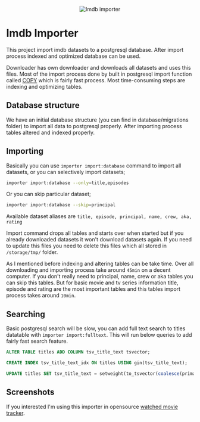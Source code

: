 <p align="center">
    <img title="Imdb importer" src="https://banners.beyondco.de/Imdb%20Importer.png?theme=light&packageManager=composer+require&packageName=xuma%2Fimdb-importer&pattern=architect&style=style_2&description=Download+and+import+imdb+database&md=1&showWatermark=0&fontSize=100px&images=code" />
</p>

# Imdb Importer

This project import imdb datasets to a postgresql database. After import process indexed and optimized database can be used.

Downloader has own downloader and downloads all datasets and uses this files. Most of the import process done by built in postgresql import function called [COPY](https://www.postgresql.org/docs/9.2/sql-copy.html) which is fairly fast process. Most time-consuming steps are indexing and optimizing tables.

## Database structure

We have an initial database structure (you can find in database/migrations folder) to import all data to postgresql properly. After importing process tables altered and indexed properly.

## Importing

Basically you can use `importer import:database` command to import all datasets, or you can selectively import datasets;

```bash
importer import:database --only=title,episodes
```

Or you can skip particular dataset;

```bash
importer import:database --skip=principal
```

Available dataset aliases are `title, episode, principal, name, crew, aka, rating`

Import command drops all tables and starts over when started but if you already downloaded datasets it won't download datasets again. If you need to update this files you need to delete this files which all stored in `/storage/tmp/` folder.

As I mentioned before indexing and altering tables can be take time. Over all downloading and importing process take around `45min` on a decent computer. If you don't really need to principal, name, crew or aka tables you can skip this tables. But for basic movie and tv series information title, episode and rating are the most important tables and this tables import process takes around `10min`.

## Searching

Basic postgresql search will be slow, you can add full text search to titles datatable with `importer import:fulltext`. This will run below queries to add fairly fast search feature.

```sql
ALTER TABLE titles ADD COLUMN tsv_title_text tsvector;
```


```sql
CREATE INDEX tsv_title_text_idx ON titles USING gin(tsv_title_text);
```

```sql
UPDATE titles SET tsv_title_text = setweight(to_tsvector(coalesce(primary_title,'')), 'A') || setweight(to_tsvector(coalesce(original_title,'')), 'B');
```

## Screenshots



If you interested I'm using this importer in opensource [watched movie tracker](https://github.com/hakanersu/iwatched).
